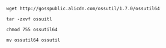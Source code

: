 ```
wget http://gosspublic.alicdn.com/ossutil/1.7.0/ossutil64
```
```
tar -zxvf ossuitl
```
```                      
chmod 755 ossutil64
```
```
mv ossutil64 ossutil
```